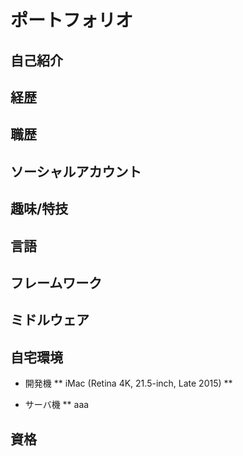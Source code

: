# ポートフォリオ

## 自己紹介

## 経歴

## 職歴

## ソーシャルアカウント

## 趣味/特技

## 言語

## フレームワーク

## ミドルウェア

## 自宅環境
* 開発機
** iMac (Retina 4K, 21.5-inch, Late 2015)
** 

* サーバ機
** aaa

## 資格
